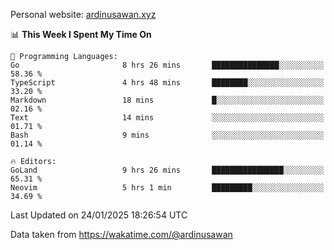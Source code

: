 Personal website: [ardinusawan.xyz](https://ardinusawan.xyz)

<!--START_SECTION:waka-->
📊 **This Week I Spent My Time On** 

```text
💬 Programming Languages: 
Go                       8 hrs 26 mins       ███████████████░░░░░░░░░░   58.36 % 
TypeScript               4 hrs 48 mins       ████████░░░░░░░░░░░░░░░░░   33.20 % 
Markdown                 18 mins             █░░░░░░░░░░░░░░░░░░░░░░░░   02.16 % 
Text                     14 mins             ░░░░░░░░░░░░░░░░░░░░░░░░░   01.71 % 
Bash                     9 mins              ░░░░░░░░░░░░░░░░░░░░░░░░░   01.14 % 

🔥 Editors: 
GoLand                   9 hrs 26 mins       ████████████████░░░░░░░░░   65.31 % 
Neovim                   5 hrs 1 min         █████████░░░░░░░░░░░░░░░░   34.69 % 
```


 Last Updated on 24/01/2025 18:26:54 UTC
<!--END_SECTION:waka-->
Data taken from https://wakatime.com/@ardinusawan

